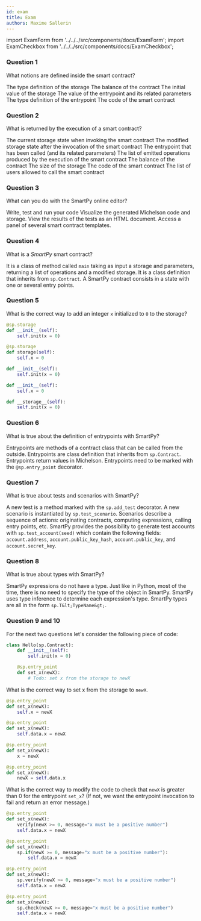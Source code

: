 ```yaml
---
id: exam
title: Exam
authors: Maxime Sallerin
---
```


import ExamForm from '../../../src/components/docs/ExamForm';
import ExamCheckbox from '../../../src/components/docs/ExamCheckbox';

<ExamForm moduleName="SmartPy">

### Question 1

What notions are defined inside the smart contract?

<ExamCheckbox name="00" isCorrect="true">The type definition of the storage</ExamCheckbox>
<ExamCheckbox name="01" isCorrect="false">The balance of the contract</ExamCheckbox>
<ExamCheckbox name="02" isCorrect="false">The initial value of the storage</ExamCheckbox>
<ExamCheckbox name="03" isCorrect="false">The value of the entrypoint and its related parameters</ExamCheckbox>
<ExamCheckbox name="04" isCorrect="true">The type definition of the entrypoint</ExamCheckbox>
<ExamCheckbox name="05" isCorrect="true">The code of the smart contract</ExamCheckbox>

### Question 2

What is returned by the execution of a smart contract?

<ExamCheckbox name="10" isCorrect="false">The current storage state when invoking the smart contract</ExamCheckbox>
<ExamCheckbox name="11" isCorrect="true">The modified storage state after the invocation of the smart contract</ExamCheckbox>
<ExamCheckbox name="12" isCorrect="false">The entrypoint that has been called (and its related parameters)</ExamCheckbox>
<ExamCheckbox name="13" isCorrect="true">The list of emitted operations produced by the execution of the smart contract</ExamCheckbox>
<ExamCheckbox name="14" isCorrect="false">The balance of the contract</ExamCheckbox>
<ExamCheckbox name="15" isCorrect="false">The size of the storage</ExamCheckbox>
<ExamCheckbox name="16" isCorrect="false">The code of the smart contract</ExamCheckbox>
<ExamCheckbox name="17" isCorrect="false">The list of users allowed to call the smart contract</ExamCheckbox>

### Question 3

What can you do with the SmartPy online editor?

<ExamCheckbox name="20" isCorrect="true">Write, test and run your code</ExamCheckbox>
<ExamCheckbox name="21" isCorrect="true">Visualize the generated Michelson code and storage. </ExamCheckbox>
<ExamCheckbox name="22" isCorrect="true">View the results of the tests as an HTML document. </ExamCheckbox>
<ExamCheckbox name="23" isCorrect="true">Access a panel of several smart contract templates.</ExamCheckbox>

### Question 4

What is a _SmartPy_ smart contract?

<ExamCheckbox name="30" isCorrect="false">It is a class of method called `main` taking as input a storage and parameters, returning a list of operations and a modified storage.</ExamCheckbox>
<ExamCheckbox name="31" isCorrect="true">It is a class definition that inherits from `sp.Contract`. A SmartPy contract consists in a state with one or several entry points.</ExamCheckbox>

### Question 5

What is the correct way to add an integer `x` initialized to `0` to the storage?

<ExamCheckbox name="40" isCorrect="false">

```python
@sp.storage
def __init__(self):
    self.init(x = 0)
```
</ExamCheckbox>

<ExamCheckbox name="41" isCorrect="false">

```python
@sp.storage
def storage(self):
    self.x = 0
```
</ExamCheckbox>

<ExamCheckbox name="42" isCorrect="true">

```python
def __init__(self):
    self.init(x = 0)
```
</ExamCheckbox>

<ExamCheckbox name="43" isCorrect="false">

```python
def __init__(self):
    self.x = 0
```
</ExamCheckbox>

<ExamCheckbox name="44" isCorrect="false">

```python
def __storage__(self):
    self.init(x = 0)
```
</ExamCheckbox>

### Question 6

What is true about the definition of entrypoints with SmartPy?

<ExamCheckbox name="50" isCorrect="true">Entrypoints are methods of a contract class that can be called from the outside.</ExamCheckbox>
<ExamCheckbox name="51" isCorrect="false">Entrypoints are class definition that inherits from `sp.Contract`.</ExamCheckbox>
<ExamCheckbox name="52" isCorrect="false">Entrypoints return values in Michelson.</ExamCheckbox>
<ExamCheckbox name="53" isCorrect="true">Entrypoints need to be marked with the `@sp.entry_point` decorator.</ExamCheckbox>

### Question 7

What is true about tests and scenarios with SmartPy?

<ExamCheckbox name="60" isCorrect="true">A new test is a method marked with the `sp.add_test` decorator.</ExamCheckbox>
<ExamCheckbox name="61" isCorrect="true">A new scenario is instantiated by `sp.test_scenario`.</ExamCheckbox>
<ExamCheckbox name="62" isCorrect="true">Scenarios describe a sequence of actions: originating contracts, computing expressions, calling entry points, etc.</ExamCheckbox>
<ExamCheckbox name="63" isCorrect="true">SmartPy provides the possibility to generate test accounts with `sp.test_account(seed)` which contain the following fields: `account.address`, `account.public_key_hash`, `account.public_key`, and `account.secret_key`.</ExamCheckbox>

### Question 8

What is true about types with SmartPy?

<ExamCheckbox name="70" isCorrect="false">SmartPy expressions do not have a type.</ExamCheckbox>
<ExamCheckbox name="71" isCorrect="true">Just like in Python, most of the time, there is no need to specify the type of the object in SmartPy.</ExamCheckbox>
<ExamCheckbox name="72" isCorrect="true">SmartPy uses type inference to determine each expression's type.</ExamCheckbox>
<ExamCheckbox name="73" isCorrect="true">SmartPy types are all in the form `sp.T&lt;TypeName&gt;`.</ExamCheckbox>

### Question 9 and 10

For the next two questions let's consider the following piece of code:

```python
class Hello(sp.Contract):
    def __init__(self):
        self.init(x = 0)

    @sp.entry_point
    def set_x(newX):
        # Todo: set x from the storage to newX
```

What is the correct way to set x from the storage to `newX`.

<ExamCheckbox name="80" isCorrect="false">

```python
@sp.entry_point
def set_x(newX):
    self.x = newX
```
</ExamCheckbox>

<ExamCheckbox name="81" isCorrect="true">

```python
@sp.entry_point
def set_x(newX):
    self.data.x = newX
```
</ExamCheckbox>

<ExamCheckbox name="82" isCorrect="false">

```python
@sp.entry_point
def set_x(newX):
    x = newX
```
</ExamCheckbox>

<ExamCheckbox name="83" isCorrect="false">

```python
@sp.entry_point
def set_x(newX):
    newX = self.data.x
```
</ExamCheckbox>

What is the correct way to modify the code to check that `newX` is greater than 0 for the entrypoint `set_x`? (If not, we want the entrypoint invocation to fail and return an error message.)

<ExamCheckbox name="84" isCorrect="false">

```python
@sp.entry_point
def set_x(newX):
    verify(newX >= 0, message="x must be a positive number")
    self.data.x = newX
```
</ExamCheckbox>

<ExamCheckbox name="85" isCorrect="false">

```python
@sp.entry_point
def set_x(newX):
    sp.if(newX >= 0, message="x must be a positive number"):
        self.data.x = newX
```
</ExamCheckbox>

<ExamCheckbox name="86" isCorrect="true">

```python
@sp.entry_point
def set_x(newX):
    sp.verify(newX >= 0, message="x must be a positive number")
    self.data.x = newX
```
</ExamCheckbox>

<ExamCheckbox name="87" isCorrect="false">

```python
@sp.entry_point
def set_x(newX):
    sp.check(newX >= 0, message="x must be a positive number")
    self.data.x = newX
```
</ExamCheckbox>

</ExamForm>
